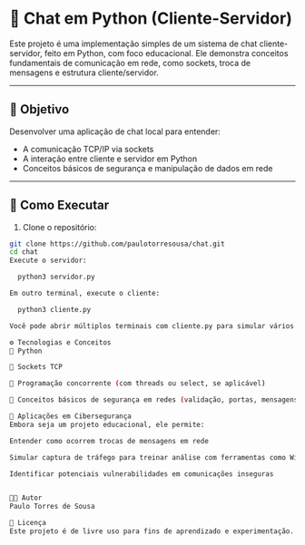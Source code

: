 # 💬 Chat em Python (Cliente-Servidor)

Este projeto é uma implementação simples de um sistema de chat cliente-servidor, feito em Python, com foco educacional. Ele demonstra conceitos fundamentais de comunicação em rede, como sockets, troca de mensagens e estrutura cliente/servidor.

---

## 📌 Objetivo

Desenvolver uma aplicação de chat local para entender:

- A comunicação TCP/IP via sockets
- A interação entre cliente e servidor em Python
- Conceitos básicos de segurança e manipulação de dados em rede

---

## 🚀 Como Executar

1. Clone o repositório:

```bash
git clone https://github.com/paulotorresousa/chat.git
cd chat
Execute o servidor:

  python3 servidor.py

Em outro terminal, execute o cliente:

  python3 cliente.py

Você pode abrir múltiplos terminais com cliente.py para simular vários usuários.

⚙️ Tecnologias e Conceitos
🐍 Python 

📡 Sockets TCP

🧠 Programação concorrente (com threads ou select, se aplicável)

🔐 Conceitos básicos de segurança em redes (validação, portas, mensagens)

🧠 Aplicações em Cibersegurança
Embora seja um projeto educacional, ele permite:

Entender como ocorrem trocas de mensagens em rede

Simular captura de tráfego para treinar análise com ferramentas como Wireshark

Identificar potenciais vulnerabilidades em comunicações inseguras


👨‍💻 Autor
Paulo Torres de Sousa

📄 Licença
Este projeto é de livre uso para fins de aprendizado e experimentação.
